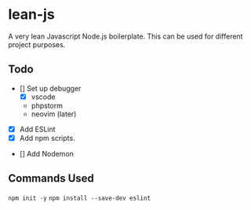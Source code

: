 # lean-js

A very lean Javascript Node.js boilerplate. This can be used for different project purposes.

## Todo

- [] Set up debugger
  - [x] vscode
  - phpstorm
  - neovim (later)
- [x] Add ESLint
- [x] Add npm scripts.
- [] Add Nodemon

## Commands Used

`npm init -y`
`npm install --save-dev eslint`
